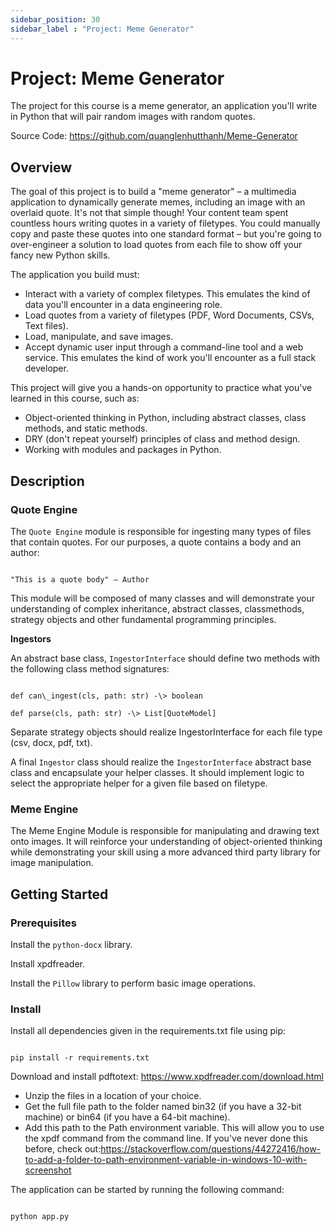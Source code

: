 ```yaml
---
sidebar_position: 30
sidebar_label : "Project: Meme Generator"
---
```

# Project: Meme Generator

The project for this course is a meme generator, an application you'll write in Python that will pair random images with random quotes.

Source Code: https://github.com/quanglenhutthanh/Meme-Generator

## Overview

The goal of this project is to build a "meme generator" – a multimedia application to dynamically generate memes, including an image with an overlaid quote. It's not that simple though! Your content team spent countless hours writing quotes in a variety of filetypes. You could manually copy and paste these quotes into one standard format – but you're going to over-engineer a solution to load quotes from each file to show off your fancy new Python skills.

The application you build must:

- Interact with a variety of complex filetypes. This emulates the kind of data you'll encounter in a data engineering role.
- Load quotes from a variety of filetypes (PDF, Word Documents, CSVs, Text files).
- Load, manipulate, and save images.
- Accept dynamic user input through a command-line tool and a web service. This emulates the kind of work you'll encounter as a full stack developer.

This project will give you a hands-on opportunity to practice what you've learned in this course, such as:

- Object-oriented thinking in Python, including abstract classes, class methods, and static methods.
- DRY (don't repeat yourself) principles of class and method design.
- Working with modules and packages in Python.

## Description

### Quote Engine

The `Quote Engine` module is responsible for ingesting many types of files that contain quotes. For our purposes, a quote contains a body and an author:

```

"This is a quote body" – Author

```

This module will be composed of many classes and will demonstrate your understanding of complex inheritance, abstract classes, classmethods, strategy objects and other fundamental programming principles.

**Ingestors**

An abstract base class, `IngestorInterface` should define two methods with the following class method signatures:

```

def can\_ingest(cls, path: str) -\> boolean

def parse(cls, path: str) -\> List[QuoteModel]

```

Separate strategy objects should realize IngestorInterface for each file type (csv, docx, pdf, txt).

A final `Ingestor` class should realize the `IngestorInterface` abstract base class and encapsulate your helper classes. It should implement logic to select the appropriate helper for a given file based on filetype.

### Meme Engine

The Meme Engine Module is responsible for manipulating and drawing text onto images. It will reinforce your understanding of object-oriented thinking while demonstrating your skill using a more advanced third party library for image manipulation.

## Getting Started

### Prerequisites

Install the `python-docx` library.

Install xpdfreader.

Install the `Pillow` library to perform basic image operations.

### Install

Install all dependencies given in the requirements.txt file using pip:

```

pip install -r requirements.txt

```

Download and install pdftotext: https://www.xpdfreader.com/download.html

  - Unzip the files in a location of your choice.
  - Get the full file path to the folder named bin32 (if you have a 32-bit machine) or bin64 (if you have a 64-bit machine).
  - Add this path to the Path environment variable. This will allow you to use the xpdf command from the command line. If you've never done this before, check out:https://stackoverflow.com/questions/44272416/how-to-add-a-folder-to-path-environment-variable-in-windows-10-with-screenshot

The application can be started by running the following command:

```

python app.py

```


